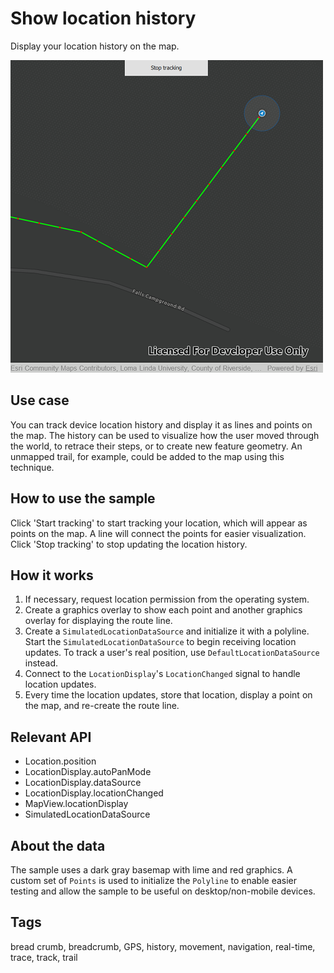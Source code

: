 # Show location history

Display your location history on the map.

![](screenshot.png)

## Use case

You can track device location history and display it as lines and points on the map. The history can be used to visualize how the user moved through the world, to retrace their steps, or to create new feature geometry. An unmapped trail, for example, could be added to the map using this technique.

## How to use the sample

Click 'Start tracking' to start tracking your location, which will appear as points on the map. A line will connect the points for easier visualization. Click 'Stop tracking' to stop updating the location history.

## How it works

1. If necessary, request location permission from the operating system.
2. Create a graphics overlay to show each point and another graphics overlay for displaying the route line.
3. Create a `SimulatedLocationDataSource` and initialize it with a polyline. Start the `SimulatedLocationDataSource` to begin receiving location updates. To track a user's real position, use `DefaultLocationDataSource` instead.
4. Connect to the `LocationDisplay`'s `LocationChanged` signal to handle location updates.
5. Every time the location updates, store that location, display a point on the map, and re-create the route line.

## Relevant API

* Location.position
* LocationDisplay.autoPanMode
* LocationDisplay.dataSource
* LocationDisplay.locationChanged
* MapView.locationDisplay
* SimulatedLocationDataSource

## About the data

The sample uses a dark gray basemap with lime and red graphics. A custom set of `Points` is used to initialize the `Polyline` to enable easier testing and allow the sample to be useful on desktop/non-mobile devices.

## Tags

bread crumb, breadcrumb, GPS, history, movement, navigation, real-time, trace, track, trail

